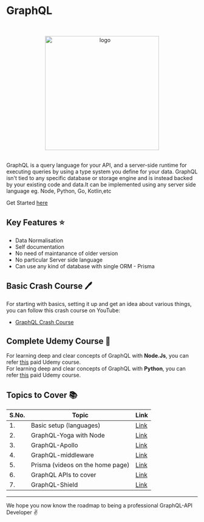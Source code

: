 # GraphQL

<br>
<p align="center"><img src="https://cdn.svgporn.com/logos/graphql.svg" alt="logo" width="300"/></a>
</p>
<br>
GraphQL is a query language for your API, and a server-side runtime for executing queries by using a type system you define for your data. GraphQL isn't tied to any specific database or storage engine and is instead backed by your existing code and data.It can be implemented using any server side language eg. Node, Python, Go, Kotlin,etc

Get Started [here](https://graphql.org/code/) 

## Key Features :star:

* Data Normalisation
* Self documentation
* No need of maintanance of older version
* No particular Server side language
* Can use any kind of database with single ORM - Prisma


## Basic Crash Course :pen:

For starting with basics, setting it up and get an idea about various things, you can follow this crash course on YouTube:

* [GraphQL Crash Course](https://www.youtube.com/playlist?list=PL55RiY5tL51rG1x02Yyj93iypUuHYXcB_)

## Complete Udemy Course :book:

For learning deep and clear concepts of GraphQL with <strong>Node.Js</strong>, you can refer [this](https://www.udemy.com/course/graphql-bootcamp/) paid Udemy course.
<br>
For learning deep and clear concepts of GraphQL with <strong>Python</strong>, you can refer [this](https://www.udemy.com/course/full-stack-react-python-and-graphql/) paid Udemy course.


## Topics to Cover :books:

|S.No.|Topic|Link|
|----|-----|----|
|1.|Basic setup (languages)|[Link](https://graphql.org/code/)|
|2.|GraphQL-Yoga with Node|[Link](https://www.youtube.com/watch?v=VKn77xZweMw)|
|3.|GraphQL-Apollo|[Link](https://www.youtube.com/watch?v=SEMTj8w04Z8)| 
|4.|GraphQL-middleware|[Link](https://www.youtube.com/watch?v=5ydCPvrWRmg)|
|5.|Prisma (videos on the home page)|[Link](https://www.prisma.io/)|
|6.|GraphQL APIs to cover|[Link](https://github.com/APIs-guru/graphql-apis)|
|7.|GraphQL-Shield|[Link](https://github.com/maticzav/graphql-shield)|



<hr>

We hope you now know the roadmap to being a professional GraphQL-API Developer :v:
